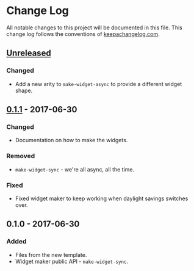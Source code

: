 # Change Log
All notable changes to this project will be documented in this file. This change log follows the conventions of [keepachangelog.com](http://keepachangelog.com/).

## [Unreleased]
### Changed
- Add a new arity to `make-widget-async` to provide a different widget shape.

## [0.1.1] - 2017-06-30
### Changed
- Documentation on how to make the widgets.

### Removed
- `make-widget-sync` - we're all async, all the time.

### Fixed
- Fixed widget maker to keep working when daylight savings switches over.

## 0.1.0 - 2017-06-30
### Added
- Files from the new template.
- Widget maker public API - `make-widget-sync`.

[Unreleased]: https://github.com/your-name/kraken/compare/0.1.1...HEAD
[0.1.1]: https://github.com/your-name/kraken/compare/0.1.0...0.1.1
